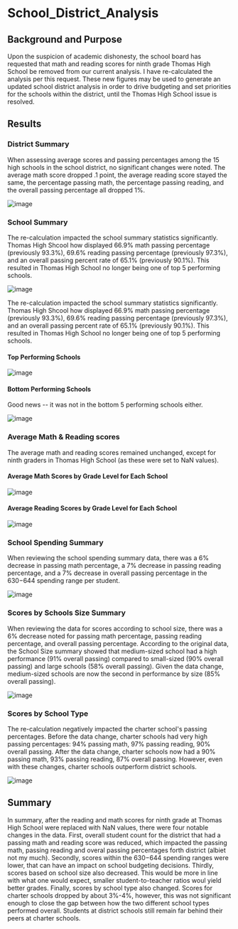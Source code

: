 # School_District_Analysis

## Background and Purpose

Upon the suspicion of academic dishonesty, the school board has requested that math and reading scores for ninth grade Thomas High School be removed from our current analysis.  I have re-calculated the analysis per this request. These new figures may be used to generate an updated school district analysis in order to drive budgeting and set priorities for the schools within the district, until the Thomas High School issue is resolved.

## Results

### District Summary

When assessing average scores and passing percentages among the 15 high schools in the school district, no significant changes were noted. The average math score dropped .1 point, the average reading score stayed the same, the percentage passing math, the percentage passing reading, and the overall passing percentage all dropped 1%. 

![image](https://user-images.githubusercontent.com/95661802/150656418-aac42187-26ce-404e-a596-484c2b5edb44.png)


### School Summary

The re-calculation impacted the school summary statistics significantly. Thomas High Shcool how displayed 66.9% math passing percentage (previously 93.3%), 69.6% reading passing percentage (previously 97.3%), and an overall passing percent rate of 65.1% (previously 90.1%). This resulted in Thomas High School no longer being one of top 5 performing schools. 

![image](https://user-images.githubusercontent.com/95661802/150656473-d69982a2-2c78-472f-97f3-4d88e5b4cf3d.png)

The re-calculation impacted the school summary statistics significantly. Thomas High Shcool how displayed 66.9% math passing percentage (previously 93.3%), 69.6% reading passing percentage (previously 97.3%), and an overall passing percent rate of 65.1% (previously 90.1%). This resulted in Thomas High School no longer being one of top 5 performing schools. 

#### Top Performing Schools

![image](https://user-images.githubusercontent.com/95661802/150656496-fe2ce8c2-03d4-4b1d-acbd-48b7691e077d.png)

#### Bottom Performing Schools

Good news -- it was not in the bottom 5 performing schools either.

![image](https://user-images.githubusercontent.com/95661802/150656507-4c1bc04c-432b-4220-be02-086f8117049b.png)


### Average Math & Reading scores

The average math and reading scores remained unchanged, except for ninth graders in Thomas High School (as these were set to NaN values).

#### Average Math Scores by Grade Level for Each School

![image](https://user-images.githubusercontent.com/95661802/150656550-473636be-8aa4-476a-9c09-848dd81c8357.png)

#### Average Reading Scores by Grade Level for Each School

![image](https://user-images.githubusercontent.com/95661802/150656561-bb867169-acda-4a39-8851-e9814a97ab45.png)

### School Spending Summary

When reviewing the school spending summary data, there was a 6% decrease in passing math percentage, a 7% decrease in passing reading percentage, and a 7% decrease in overall passing percentage in the $630-$644 spending range per student.

![image](https://user-images.githubusercontent.com/95661802/150656583-1d7f0660-ef20-48e7-a9a8-4295f391bf93.png)

### Scores by Schools Size Summary

When reviewing the data for scores according to school size, there was a 6% decrease noted for passing math percentage, passing reading percentage, and overall passing percentage. According to the original data, the School Size summary showed that medium-sized school had a high performance (91% overall passing) compared to small-sized (90% overall passing) and large schools (58% overall passing). Given the data change, medium-sized schools are now the second in performance by size (85% overall passing).

![image](https://user-images.githubusercontent.com/95661802/150656605-68e17ceb-9170-420e-a836-17e975744f9a.png)

### Scores by School Type

The re-calculation negatively impacted the charter school's passing percentages. Before the data change, charter schools had very high passing percentages: 94% passing math, 97% passing reading, 90% overall passing. After the data change, charter schools now had a 90% passing math, 93% passing reading, 87% overall passing. However, even with these changes, charter schools outperform district schools.

![image](https://user-images.githubusercontent.com/95661802/150656614-962bb263-3cc5-4778-8e3b-ebd7f1823cee.png)

## Summary

In summary, after the reading and math scores for ninth grade at Thomas High School were replaced with NaN values, there were four notable changes in the data. First, overall student count for the district that had a passing math and reading score was reduced, which impacted the passing math, passing reading and overal passing percentages forth district (albiet not my much). Secondly, scores within the $630-$644 spending ranges were lower, that can have an impact on school budgeting decisions. Thirdly, scores based on school size also decreased. This would be more in line with what one would expect, smaller student-to-teacher ratios woul yield better grades. Finally, scores by school type also changed. Scores for charter schools dropped by about 3%-4%, however, this was not significant enough to close the gap between how the two different school types performed overall. Students at district schools still remain far behind their peers at charter schools.
